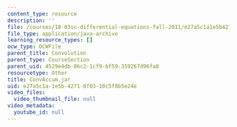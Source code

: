 ```yaml
---
content_type: resource
description: ''
file: /courses/18-03sc-differential-equations-fall-2011/e27a5c1a1e5b42718f0310c5f8b5e24e_ConvAccum.jar
file_type: application/java-archive
learning_resource_types: []
ocw_type: OCWFile
parent_title: Convolution
parent_type: CourseSection
parent_uid: 4529e4db-06c2-1cf9-bf59-359267d96fa8
resourcetype: Other
title: ConvAccum.jar
uid: e27a5c1a-1e5b-4271-8f03-10c5f8b5e24e
video_files:
  video_thumbnail_file: null
video_metadata:
  youtube_id: null
---
```

